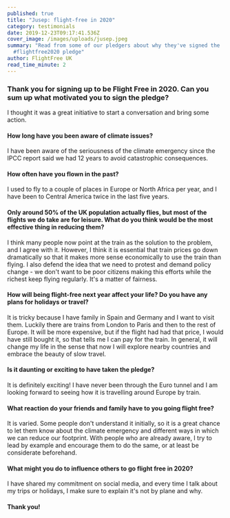 ```yaml
---
published: true
title: "Jusep: flight-free in 2020"
category: testimonials
date: 2019-12-23T09:17:41.536Z
cover_image: /images/uploads/jusep.jpeg
summary: "Read from some of our pledgers about why they've signed the
  #flightfree2020 pledge"
author: FlightFree UK
read_time_minute: 2
---
```

### Thank you for signing up to be Flight Free in 2020. Can you sum up what motivated you to sign the pledge?

I thought it was a great initiative to start a conversation and bring some action.

#### How long have you been aware of climate issues?

I have been aware of the seriousness of the climate emergency since the IPCC report said we had 12 years to avoid catastrophic consequences.

#### How often have you flown in the past?

I used to fly to a couple of places in Europe or North Africa per year, and I have been to Central America twice in the last five years.

#### Only around 50% of the UK population actually flies, but most of the flights we do take are for leisure. What do you think would be the most effective thing in reducing them?

I think many people now point at the train as the solution to the problem, and I agree with it. However, I think it is essential that train prices go down dramatically so that it makes more sense economically to use the train than flying. I also defend the idea that we need to protest and demand policy change - we don't want to be poor citizens making this efforts while the richest keep flying regularly. It's a matter of fairness.

#### How will being flight-free next year affect your life? Do you have any plans for holidays or travel?

It is tricky because I have family in Spain and Germany and I want to visit them. Luckily there are trains from London to Paris and then to the rest of Europe. It will be more expensive, but if the flight had had that price, I would have still bought it, so that tells me I can pay for the train. In general, it will change my life in the sense that now I will explore nearby countries and embrace the beauty of slow travel.

#### Is it daunting or exciting to have taken the pledge?

It is definitely exciting! I have never been through the Euro tunnel and I am looking forward to seeing how it is travelling around Europe by train.

#### What reaction do your friends and family have to you going flight free?

It is varied. Some people don't understand it initially, so it is a great chance to let them know about the climate emergency and different ways in which we can reduce our footprint. With people who are already aware, I try to lead by example and encourage them to do the same, or at least be considerate beforehand.

#### What might you do to influence others to go flight free in 2020?

I have shared my commitment on social media, and every time I talk about my trips or holidays, I make sure to explain it's not by plane and why.

#### Thank you!